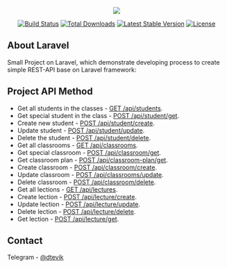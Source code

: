 <p align="center"><a href="https://laravel.com" target="_blank"><img src="https://anira-web.ru/wp-content/uploads/2022/02/anira-logo-red-green.png"></a></p>

<p align="center">
<a href="https://travis-ci.org/laravel/framework"><img src="https://travis-ci.org/laravel/framework.svg" alt="Build Status"></a>
<a href="https://packagist.org/packages/laravel/framework"><img src="https://img.shields.io/packagist/dt/laravel/framework" alt="Total Downloads"></a>
<a href="https://packagist.org/packages/laravel/framework"><img src="https://img.shields.io/packagist/v/laravel/framework" alt="Latest Stable Version"></a>
<a href="https://packagist.org/packages/laravel/framework"><img src="https://img.shields.io/packagist/l/laravel/framework" alt="License"></a>
</p>

## About Laravel

Small Project on Laravel, which demonstrate developing process to create simple REST-API base on Laravel framework:

## Project API Method

- Get all students in the classes - <u>GET /api/students</u>.
- Get special student in the class - <u>POST /api/student/get</u>.
- Create new student - <u>POST /api/student/create</u>.
- Update student - <u>POST /api/student/update</u>.
- Delete the student - <u>POST /api/student/delete</u>.
- Get all classrooms - <u>GET /api/classrooms</u>.
- Get special classroom - <u>POST /api/classroom/get</u>.
- Get classroom plan - <u>POST /api/classroom-plan/get</u>.
- Create classroom - <u>POST /api/classroom/create</u>.
- Update classroom - <u>POST /api/classrooms/update</u>.
- Delete classroom - <u>POST /api/classroom/delete</u>.
- Get all lections - <u>GET /api/lectures</u>.
- Create lection - <u>POST /api/lecture/create</u>.
- Update lection - <u>POST /api/lecture/update</u>.
- Delete lection - <u>POST /api/lecture/delete</u>.
- Get lection - <u>POST /api/lecture/get</u>.

## Contact

Telegram - [@dtevik](https://t.me/dtevik)

